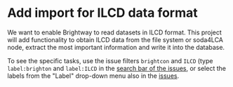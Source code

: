 # Add import for ILCD data format

We want to enable Brightway to read datasets in ILCD format. This project will add functionality to obtain ILCD data from the file system or soda4LCA node, extract the most important information and write it into the database.

To see the specific tasks, use the issue filters `brightcon` and `ILCD` (type `label:brighton` and `label:ILCD` in the [search bar of the issues](https://github.com/brightway-lca/hackathons/issues), or select the labels from the "Label" drop-down menu also in the [issues](https://github.com/brightway-lca/hackathons/issues).
